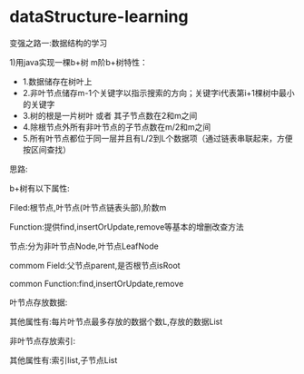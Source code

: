# dataStructure-learning
变强之路一:数据结构的学习

1)用java实现一棵b+树
  m阶b+树特性：
 * 1.数据储存在树叶上
 * 2.非叶节点储存m-1个关键字以指示搜索的方向；关键字i代表第i+1棵树中最小的关键字
 * 3.树的根是一片树叶 或者 其子节点数在2和m之间
 * 4.除根节点外所有非叶节点的子节点数在m/2和m之间
 * 5.所有叶节点都位于同一层并且有L/2到L个数据项（通过链表串联起来，方便按区间查找）
 
 思路:
 
 b+树有以下属性:
 
 Filed:根节点,叶节点(叶节点链表头部),阶数m
 
 Function:提供find,insertOrUpdate,remove等基本的增删改查方法
 
 节点:分为非叶节点Node,叶节点LeafNode
 
 commom Field:父节点parent,是否根节点isRoot
 
 common Function:find,insertOrUpdate,remove
 
 叶节点存放数据:
 
  其他属性有:每片叶节点最多存放的数据个数L,存放的数据List
  
 非叶节点存放索引:
 
  其他属性有:索引list,子节点List

  
